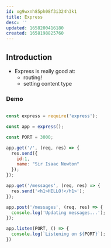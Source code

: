 ```yaml
---
id: xg9wxnh85ph08f3i324h3k1
title: Express
desc: ''
updated: 1658200416180
created: 1658198825760
---
```


## Introduction
- Express is really good at:
  - routing!
  - setting content type

### Demo

```js

const express = require('express');

const app = express();

const PORT = 3000;

app.get('/', (req, res) => {
  res.send({
    id:1,
    name: "Sir Isaac Newton"
  });
});

app.get('/messages', (req, res) => {
  res.send('<h1>HELLO!</h1>');
});

app.post('/messages', (req, res) => {
  console.log('Updating messages...');
});

app.listen(PORT, () => {
  console.log(`Listening on ${PORT}`);
})

```
